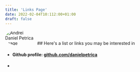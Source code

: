 ```yaml
---
title: 'Links Page'
date: 2022-02-04T10:112:00+01:00
draft: false
---
```


<img src="https://danielpetrica.com/photo.jpg" alt="Andrei Daniel Petrica image" decoding="async" style="max-width: 100px; margin: 0 auto; border-radius: 50%;">
## Here's a list or links you may be interested in 

- #### Github profile: [github.com/danielpetrica](https://github.com/danielpetrica)
- 
